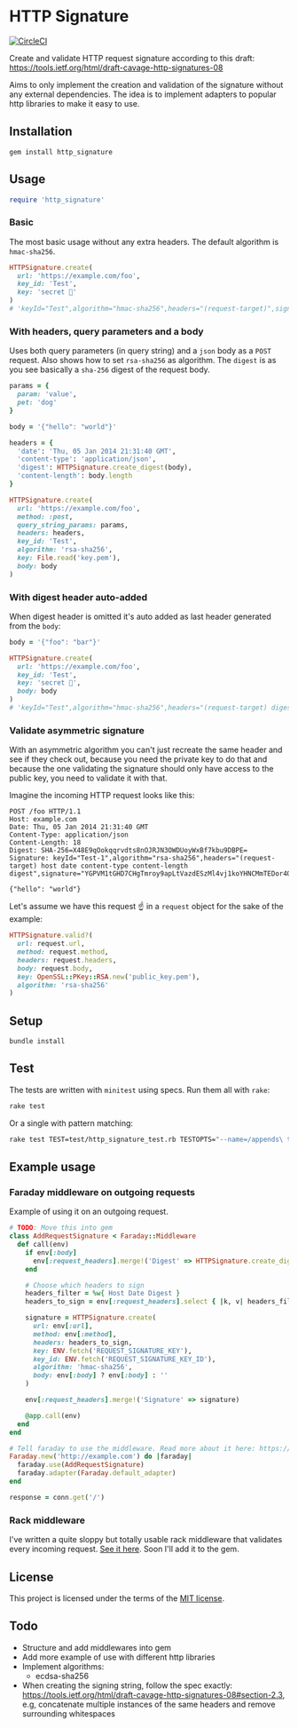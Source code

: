 # HTTP Signature
[![CircleCI](https://circleci.com/gh/bolmaster2/http-signature.svg?style=svg)](https://circleci.com/gh/bolmaster2/http-signature)

Create and validate HTTP request signature according to this draft: https://tools.ietf.org/html/draft-cavage-http-signatures-08

Aims to only implement the creation and validation of the signature without any external dependencies.
The idea is to implement adapters to popular http libraries to make it easy to use.

## Installation
```
gem install http_signature
```

## Usage

```ruby
require 'http_signature'
```

### Basic
The most basic usage without any extra headers. The default algorithm is `hmac-sha256`.
```ruby
HTTPSignature.create(
  url: 'https://example.com/foo',
  key_id: 'Test',
  key: 'secret 🙈'
)
# 'keyId="Test",algorithm="hmac-sha256",headers="(request-target)",signature="OQ/dHqRW9vFmrW/RCHg7O2Fqx+3uqxJw81p6k9Rcyo4="'
```

### With headers, query parameters and a body
Uses both query parameters (in query string) and a `json` body as a `POST` request.
Also shows how to set `rsa-sha256` as algorithm. The `digest` is as you see basically
a `sha-256` digest of the request body.

```ruby
params = {
  param: 'value',
  pet: 'dog'
}

body = '{"hello": "world"}'

headers = {
  'date': 'Thu, 05 Jan 2014 21:31:40 GMT',
  'content-type': 'application/json',
  'digest': HTTPSignature.create_digest(body),
  'content-length': body.length
}

HTTPSignature.create(
  url: 'https://example.com/foo',
  method: :post,
  query_string_params: params,
  headers: headers,
  key_id: 'Test',
  algorithm: 'rsa-sha256',
  key: File.read('key.pem'),
  body: body
)
```

### With digest header auto-added
When digest header is omitted it's auto added as last header generated from the `body`:

```ruby
body = '{"foo": "bar"}'

HTTPSignature.create(
  url: 'https://example.com/foo',
  key_id: 'Test',
  key: 'secret 🙈',
  body: body
)
# 'keyId="Test",algorithm="hmac-sha256",headers="(request-target) digest",signature="3Jm5jnCSKX3fYLd58RqRdafZKeuSbUEPhn7grCGx4vg="'
```

### Validate asymmetric signature
With an asymmetric algorithm you can't just recreate the same header and see if they
check out, because you need the private key to do that and because the one validating
the signature should only have access to the public key, you need to validate it with that.

Imagine the incoming HTTP request looks like this:
```
POST /foo HTTP/1.1
Host: example.com
Date: Thu, 05 Jan 2014 21:31:40 GMT
Content-Type: application/json
Content-Length: 18
Digest: SHA-256=X48E9qOokqqrvdts8nOJRJN3OWDUoyWxBf7kbu9DBPE=
Signature: keyId="Test-1",algorithm="rsa-sha256",headers="(request-target) host date content-type content-length digest",signature="YGPVM1tGHD7CHgTmroy9apLtVazdESzMl4vj1koYHNCMmTEDor4Om5TDZDFaJdny5dF3gq+PQQuPwyknNEvACmSjwVXzljPFxaY/JMZTqAdD0yHTP2Rx0Y/J4GwgKARWTZUmccfVYsXp86PhIlCymzleZzYCzj6shyg9NB7Ht+k="

{"hello": "world"}
```

Let's assume we have this request ☝️ in a `request` object for the sake of the example:
```ruby
HTTPSignature.valid?(
  url: request.url,
  method: request.method,
  headers: request.headers,
  body: request.body,
  key: OpenSSL::PKey::RSA.new('public_key.pem'),
  algorithm: 'rsa-sha256'
)
```

## Setup
```
bundle install
```

## Test
The tests are written with `minitest` using specs. Run them all with `rake`:
```bash
rake test
```
Or a single with pattern matching:
```bash
rake test TEST=test/http_signature_test.rb TESTOPTS="--name=/appends\ the\ query_string_params/"
```

## Example usage
### Faraday middleware on outgoing requests
Example of using it on an outgoing request.
```ruby
# TODO: Move this into gem
class AddRequestSignature < Faraday::Middleware
  def call(env)
    if env[:body]
      env[:request_headers].merge!('Digest' => HTTPSignature.create_digest(env[:body]))
    end

    # Choose which headers to sign
    headers_filter = %w{ Host Date Digest }
    headers_to_sign = env[:request_headers].select { |k, v| headers_filter.include?(k.to_s) }

    signature = HTTPSignature.create(
      url: env[:url],
      method: env[:method],
      headers: headers_to_sign,
      key: ENV.fetch('REQUEST_SIGNATURE_KEY'),
      key_id: ENV.fetch('REQUEST_SIGNATURE_KEY_ID'),
      algorithm: 'hmac-sha256',
      body: env[:body] ? env[:body] : ''
    )

    env[:request_headers].merge!('Signature' => signature)

    @app.call(env)
  end
end

# Tell faraday to use the middleware. Read more about it here: https://github.com/lostisland/faraday#advanced-middleware-usage
Faraday.new('http://example.com') do |faraday|
  faraday.use(AddRequestSignature)
  faraday.adapter(Faraday.default_adapter)
end

response = conn.get('/')
```

### Rack middleware
I've written a quite sloppy but totally usable rack middleware that validates every incoming request.
[See it here](examples/rack_middleware.rb). Soon I'll add it to the gem.

## License
This project is licensed under the terms of the [MIT license](https://opensource.org/licenses/MIT).

## Todo
- Structure and add middlewares into gem
- Add more example of use with different http libraries
- Implement algorithms:
  - ecdsa-sha256
- When creating the signing string, follow the spec exactly:
  https://tools.ietf.org/html/draft-cavage-http-signatures-08#section-2.3,
  e.g, concatenate multiple instances of the same headers and remove surrounding whitespaces
